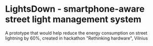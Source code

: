 # LightsDown - smartphone-aware street light management system
A prototype that would help reduce the energy consumption on street lightning by 60%, created in hackathon "Rethinking hardware", Vilnius 
